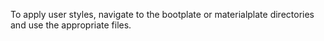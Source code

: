 To apply user styles, navigate to the bootplate or materialplate directories and 
use the appropriate files.